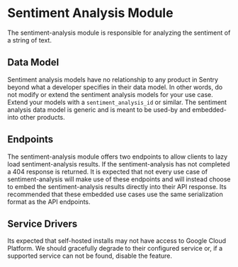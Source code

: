 # Sentiment Analysis Module

The sentiment-analysis module is responsible for analyzing the sentiment of a string of text.

## Data Model

Sentiment analysis models have no relationship to any product in Sentry beyond what a developer specifies in their data model. In other words, do not modify or extend the sentiment analysis models for your use case. Extend your models with a `sentiment_analysis_id` or similar. The sentiment analysis data model is generic and is meant to be used-by and embedded-into other products.

## Endpoints

The sentiment-analysis module offers two endpoints to allow clients to lazy load sentiment-analysis results. If the sentiment-analysis has not completed a 404 response is returned. It is expected that not every use case of sentiment-analysis will make use of these endpoints and will instead choose to embed the sentiment-analysis results directly into their API response. Its recommended that these embedded use cases use the same serialization format as the API endpoints.

## Service Drivers

Its expected that self-hosted installs may not have access to Google Cloud Platform. We should gracefully degrade to their configured service or, if a supported service can not be found, disable the feature.
